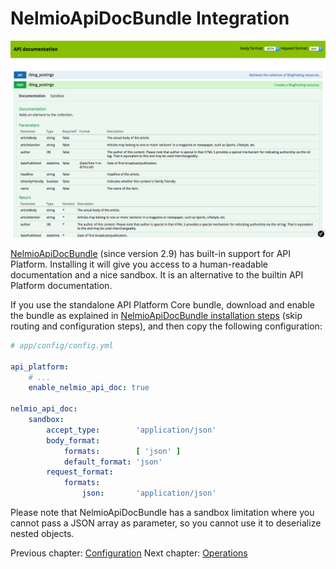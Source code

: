 # NelmioApiDocBundle Integration

![Screenshot of ApiBundle integrated with NelmioApiDocBundle](../tutorial/images/api-doc.png)

[NelmioApiDocBundle](https://github.com/nelmio/NelmioApiDocBundle) (since version 2.9) has built-in support for API Platform.
Installing it will give you access to a human-readable documentation and a nice sandbox. It is an alternative to the builtin API Platform documentation.

If you use the standalone API Platform Core bundle, download and enable the bundle as explained in [NelmioApiDocBundle installation steps](https://github.com/nelmio/NelmioApiDocBundle/blob/master/Resources/doc/index.rst) (skip routing and configuration steps), and then copy the following configuration:

```yaml
# app/config/config.yml

api_platform:
    # ...
    enable_nelmio_api_doc: true

nelmio_api_doc:
    sandbox:
        accept_type:        'application/json'
        body_format:
            formats:        [ 'json' ]
            default_format: 'json'
        request_format:
            formats:
                json:       'application/json'
```

Please note that NelmioApiDocBundle has a sandbox limitation where you cannot pass a JSON array as parameter, so you cannot
use it to deserialize nested objects.

Previous chapter: [Configuration](configuration.md)
Next chapter: [Operations](operations.md)
